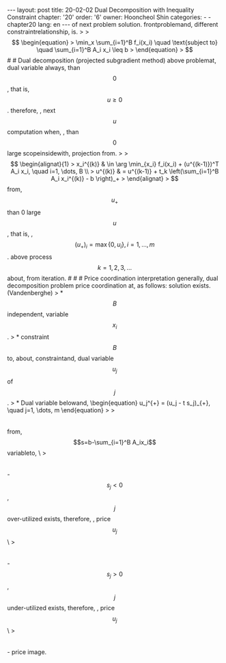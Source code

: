 --- layout: post title: 20-02-02 Dual Decomposition with Inequality Constraint chapter: '20' order: '6' owner: Hooncheol Shin categories: - - chapter20 lang: en --- of next problem solution. frontproblemand, different constraintrelationship, is. > >$$ \begin{equation} > \min_x \sum_{i=1}^B f_i(x_i) \quad \text{subject to} \quad \sum_{i=1}^B A_i x_i \leq b > \end{equation} > $$ # # Dual decomposition (projected subgradient method) above problemat, dual variable always, than $$0$$, that is, $$u \geq 0$$. therefore, , next $$u$$computation when, , than $$0$$ large scopeinsidewith, projection from. > >$$ \begin{alignat}{1} > x_i^{(k)} & \in \arg \min_{x_i} f_i(x_i) + (u^{(k-1)})^T A_i x_i, \quad i=1, \dots, B \\ > u^{(k)} & = u^{(k-1)} + t_k \left(\sum_{i=1}^B A_i x_i^{(k)} - b \right)_+ > \end{alignat} > $$ from, $$u_{+}$$ than 0 large $$u$$, that is, , $$(u_+)_i = \max \left\{0, u_i \right\}, i=1, \dots, m$$. above process $$k=1, 2, 3, \dots$$about, from iteration. # # # Price coordination interpretation generally, dual decomposition problem price coordination at, as follows: solution exists. (Vandenberghe) > * $$B$$independent, variable $$x_i$$. > * constraint $$B$$ to, about, constraintand, dual variable $$u_j$$ of $$j$$. > * Dual variable belowand, \begin{equation} u_j^{+} = (u_j - t s_j)_{+}, \quad j=1, \dots, m \end{equation} > > $$\quad$$ from, $$s=b-\sum_{i=1}^B A_ix_i$$ variableto, \\ > $$\qquad$$ - $$s_j < 0$$, $$j$$ over-utilized exists, therefore, , price $$u_j$$ \\ > $$\qquad$$ - $$s_j > 0$$, $$j$$ under-utilized exists, therefore, , price $$u_j$$ \\ > $$\qquad$$ - price image. 